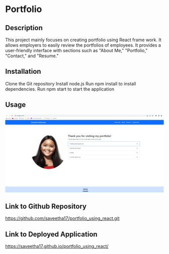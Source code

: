 # Portfolio

## Description

This project mainly focuses on creating portfolio using React frame work. It allows employers to easily review the portfolios of employees. It provides a user-friendly interface with sections such as "About Me," "Portfolio," "Contact," and "Resume." 

## Installation

Clone the Git repository
Install node.js
Run npm install to install dependencies.
Run npm start to start the application

## Usage

![ScreenShot](./public/assets/Images/Portfolio.png)

## Link to Github Repository

https://github.com/saveetha17/portfolio_using_react.git

## Link to Deployed Application

https://saveetha17.github.io/portfolio_using_react/
